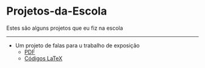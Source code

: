 # Projetos-da-Escola
Estes são alguns projetos que eu fiz na escola

---
- Um projeto de falas para u trabalho de exposição
  - [PDF](https://github.com/DavdTheItGuy/Projetos-da-Escola/blob/main/trabalho1/Falas.pdf)
  - [Códigos LaTeX](https://github.com/DavdTheItGuy/Projetos-da-Escola/blob/main/trabalho1/main.tex)
